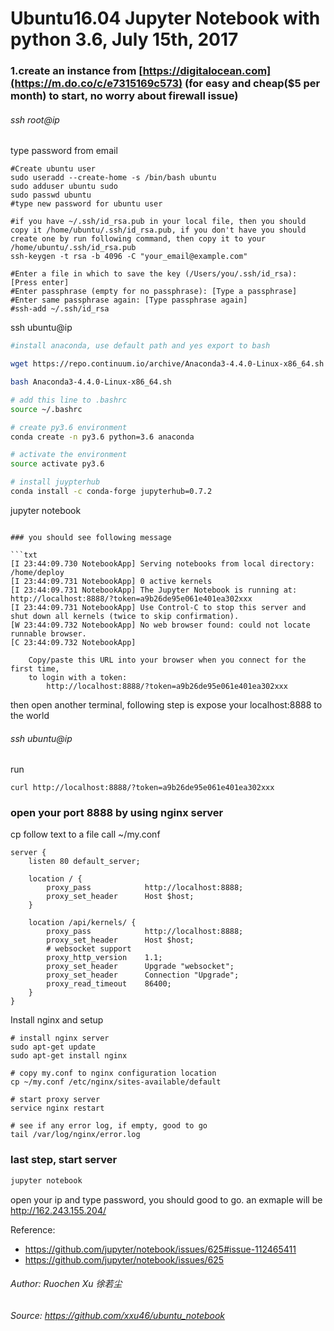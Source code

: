# Ubuntu16.04 Jupyter Notebook with python 3.6, July 15th, 2017

### 1.create an instance from [https://digitalocean.com](https://m.do.co/c/e7315169c573) (for easy and cheap($5 per month) to start, no worry about firewall issue)

###### ssh root@ip
type password from email

```
#Create ubuntu user
sudo useradd --create-home -s /bin/bash ubuntu
sudo adduser ubuntu sudo
sudo passwd ubuntu
#type new password for ubuntu user

#if you have ~/.ssh/id_rsa.pub in your local file, then you should copy it /home/ubuntu/.ssh/id_rsa.pub, if you don't have you should create one by run following command, then copy it to your /home/ubuntu/.ssh/id_rsa.pub
ssh-keygen -t rsa -b 4096 -C "your_email@example.com"

#Enter a file in which to save the key (/Users/you/.ssh/id_rsa): [Press enter]
#Enter passphrase (empty for no passphrase): [Type a passphrase]
#Enter same passphrase again: [Type passphrase again]
#ssh-add ~/.ssh/id_rsa
```
ssh ubuntu@ip

```sh
#install anaconda, use default path and yes export to bash

wget https://repo.continuum.io/archive/Anaconda3-4.4.0-Linux-x86_64.sh

bash Anaconda3-4.4.0-Linux-x86_64.sh

# add this line to .bashrc
source ~/.bashrc

# create py3.6 environment
conda create -n py3.6 python=3.6 anaconda

# activate the environment
source activate py3.6

# install juypterhub
conda install -c conda-forge jupyterhub=0.7.2

```
jupyter notebook
```

### you should see following message

```txt
[I 23:44:09.730 NotebookApp] Serving notebooks from local directory: /home/deploy
[I 23:44:09.731 NotebookApp] 0 active kernels
[I 23:44:09.731 NotebookApp] The Jupyter Notebook is running at: http://localhost:8888/?token=a9b26de95e061e401ea302xxx
[I 23:44:09.731 NotebookApp] Use Control-C to stop this server and shut down all kernels (twice to skip confirmation).
[W 23:44:09.732 NotebookApp] No web browser found: could not locate runnable browser.
[C 23:44:09.732 NotebookApp]

    Copy/paste this URL into your browser when you connect for the first time,
    to login with a token:
        http://localhost:8888/?token=a9b26de95e061e401ea302xxx
```
then open another terminal, following step is expose your localhost:8888 to the world

###### ssh ubuntu@ip

run
```
curl http://localhost:8888/?token=a9b26de95e061e401ea302xxx
```

### open your port 8888 by using nginx server

cp follow text to a file call ~/my.conf
```
server {
    listen 80 default_server;

    location / {
        proxy_pass            http://localhost:8888;
        proxy_set_header      Host $host;
    }

    location /api/kernels/ {
        proxy_pass            http://localhost:8888;
        proxy_set_header      Host $host;
        # websocket support
        proxy_http_version    1.1;
        proxy_set_header      Upgrade "websocket";
        proxy_set_header      Connection "Upgrade";
        proxy_read_timeout    86400;
    }
}
```
Install nginx and setup
```
# install nginx server
sudo apt-get update
sudo apt-get install nginx

# copy my.conf to nginx configuration location
cp ~/my.conf /etc/nginx/sites-available/default

# start proxy server
service nginx restart

# see if any error log, if empty, good to go
tail /var/log/nginx/error.log
```

### last step, start server
```sh
jupyter notebook
```
open your ip and type password, you should good to go.
an exmaple will be http://162.243.155.204/


Reference: 
* https://github.com/jupyter/notebook/issues/625#issue-112465411
* https://github.com/jupyter/notebook/issues/625

###### Author: Ruochen Xu 徐若尘
###### Source: https://github.com/xxu46/ubuntu_notebook
